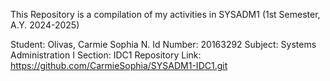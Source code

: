 This Repository is a compilation of my activities in SYSADM1 (1st Semester, A.Y. 2024-2025)

Student: Olivas, Carmie Sophia N.
Id Number: 20163292
Subject: Systems Administration I
Section: IDC1
Repository Link: https://github.com/CarmieSophia/SYSADM1-IDC1.git

